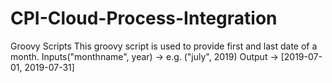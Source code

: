 # CPI-Cloud-Process-Integration
Groovy Scripts
This groovy script is used to provide first and last date of a month.
Inputs("monthname", year) -> e.g. ("july", 2019)
Output -> [2019-07-01, 2019-07-31]
